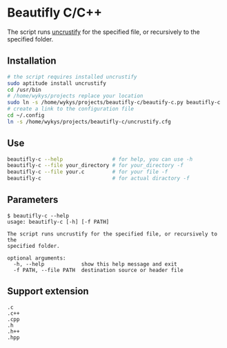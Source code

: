 # Beautifly C/C++

The script runs [uncrustify](https://github.com/uncrustify/uncrustify) for the specified file, or recursively to the specified folder.

## Installation
```sh
# the script requires installed uncrustify
sudo aptitude install uncrustify
cd /usr/bin
# /home/wykys/projects replace your location
sudo ln -s /home/wykys/projects/beautifly-c/beautify-c.py beautifly-c
# create a link to the configuration file
cd ~/.config
ln -s /home/wykys/projects/beautifly-c/uncrustify.cfg
```

## Use
```sh
beautifly-c --help                # for help, you can use -h
beautifly-c --file your_directory # for your_directory -f
beautifly-c --file your.c         # for your file -f
beautifly-c                       # for actual diractory -f
```

## Parameters
```
$ beautifly-c --help
usage: beautifly-c [-h] [-f PATH]

The script runs uncrustify for the specified file, or recursively to the
specified folder.

optional arguments:
  -h, --help            show this help message and exit
  -f PATH, --file PATH  destination source or header file

```

## Support extension
```
.c
.c++
.cpp
.h
.h++
.hpp
```

